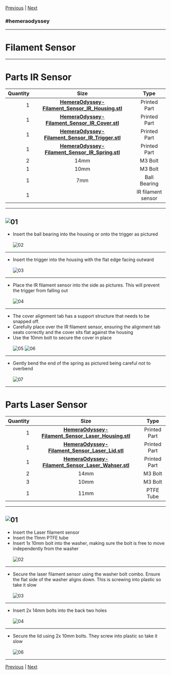 [Previous](04_X_Carriage.md) | [Next](06_Extruder_Assembly.md)
### #hemeraodyssey
---
# Filament Sensor
---
# Parts IR Sensor
|Quantity|Size|Type|
|---:|:---:|:---:|
|1|[**HemeraOdyssey-Filament_Sensor_IR_Housing.stl**](../HemeraOdyssey_STLs_BETA/HemeraOdyssey-Filament_Sensor_IR_Housing.stl)|Printed Part|
|1|[**HemeraOdyssey-Filament_Sensor_IR_Cover.stl**](../HemeraOdyssey_STLs_BETA/HemeraOdyssey-Filament_Sensor_IR_Cover.stl)|Printed Part|
|1|[**HemeraOdyssey-Filament_Sensor_IR_Trigger.stl**](../HemeraOdyssey_STLs_BETA/HemeraOdyssey-Filament_Sensor_IR_Trigger.stl)|Printed Part|
|1|[**HemeraOdyssey-Filament_Sensor_IR_Spring.stl**](../HemeraOdyssey_STLs_BETA/HemeraOdyssey-Filament_Sensor_IR_Spring.stl)|Printed Part|
|2|14mm|M3 Bolt|
|1|10mm|M3 Bolt|
|1|7mm|Ball Bearing|
|1||IR filament sensor|
---  
![01](../img/Filament_Sensors/IR/01.jpg)
---
* Insert the ball bearing into the housing or onto the trigger as pictured<br>  
![02](../img/Filament_Sensors/IR/02.jpg)
---
* Insert the trigger into the housing with the flat edge facing outward<br>  
![03](../img/Filament_Sensors/IR/03.jpg)
---
* Place the IR filament sensor into the side as pictures. This will prevent the trigger from falling out<br>  
![04](../img/Filament_Sensors/IR/04.jpg)
---
* The cover alignment tab has a support structure that needs to be snapped off.
* Carefully place over the IR filament sensor, ensuring the alignment tab seats correctly and the cover sits flat against the housing
* Use the 10mm bolt to secure the cover in place<br>  
![05](../img/Filament_Sensors/IR/05.jpg)
![06](../img/Filament_Sensors/IR/06.jpg)
---
* Gently bend the end of the spring as pictured being careful not to overbend<br>  
![07](../img/Filament_Sensors/IR/07.jpg)
---
# Parts Laser Sensor
|Quantity|Size|Type|
|---:|:---:|:---:|
|1|[**HemeraOdyssey-Filament_Sensor_Laser_Housing.stl**](../HemeraOdyssey_STLs_BETA/HemeraOdyssey-Filament_Sensor_Laser_Housing.stl)|Printed Part|
|1|[**HemeraOdyssey-Filament_Sensor_Laser_Lid.stl**](../HemeraOdyssey_STLs_BETA/HemeraOdyssey-Filament_Sensor_Laser_Lid.stl)|Printed Part|
|1|[**HemeraOdyssey-Filament_Sensor_Laser_Wahser.stl**](../HemeraOdyssey_STLs_BETA/HemeraOdyssey-Filament_Sensor_Laser_Wahser.stl)|Printed Part|
|2|14mm|M3 Bolt|
|3|10mm|M3 Bolt|
|1|11mm|PTFE Tube|
---
![01](../img/Filament_Sensors/Laser/01.jpg)
---
* Insert the Laser filament sensor
* Insert the 11mm PTFE tube
* Insert 1x 10mm bolt into the washer, making sure the bolt is free to move independently from the washer<br>  
![02](../img/Filament_Sensors/Laser/02.jpg)
---
* Secure the laser filament sensor using the washer bolt combo. Ensure the flat side of the washer aligns down. This is screwing into plastic so take it slow<br>  
![03](../img/Filament_Sensors/Laser/03.jpg)
---
* Insert 2x 14mm bolts into the back two holes<br>  
![04](../img/Filament_Sensors/Laser/04.jpg)
---
* Secure the lid using 2x 10mm bolts. They screw into plastic so take it slow<br>  
![06](../img/Filament_Sensors/Laser/06.jpg)
---
[Previous](04_X_Carriage.md) | [Next](06_Extruder_Assembly.md)